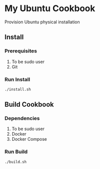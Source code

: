 # My Ubuntu Cookbook #

Provision Ubuntu physical installation

## Install

### Prerequisites
1. To be sudo user
1. Git

### Run Install

```sh
./install.sh
```

## Build Cookbook

### Dependencies
1. To be sudo user
1. Docker
1. Docker Compose

### Run Build

```sh
./build.sh
```
